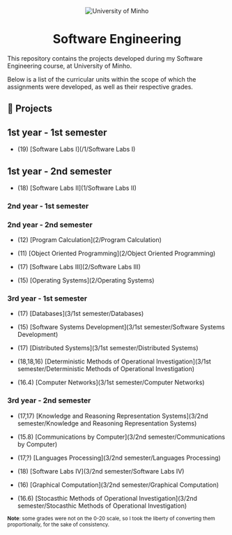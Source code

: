 <div align="center">
  <img src="https://www.eng.uminho.pt/SiteAssets/Logo.PNG" alt="University of Minho">
  <br>
</div>

<div align="center">
	<h1><strong>Software Engineering</strong></h1>
</div>

This repository contains the projects developed during my Software Engineering course, at University of Minho.

Below is a list of the curricular units within the scope of which the assignments were developed, as well as their respective grades.

## :memo: Projects

## 1st year - 1st semester

  * (19) [Software Labs I](/1/Software Labs I)

## 1st year - 2nd semester

  * (18)  [Software Labs II](1/Software Labs II)

### 2nd year - 1st semester

### 2nd year - 2nd semester

  * (12) [Program Calculation](2/Program Calculation)

  * (11) [Object Oriented Programming](2/Object Oriented Programming)

  * (17) [Software Labs III](2/Software Labs III)

  * (15) [Operating Systems](2/Operating Systems)

### 3rd year - 1st semester

  * (17) [Databases](3/1st semester/Databases)

  * (15) [Software Systems Development](3/1st semester/Software Systems Development)

  * (17) [Distributed Systems](3/1st semester/Distributed Systems)

  * (18,18,16) [Deterministic Methods of Operational Investigation](3/1st semester/Deterministic Methods of Operational Investigation)

  * (16.4) [Computer Networks](3/1st semester/Computer Networks)


### 3rd year - 2nd semester

  * (17,17) [Knowledge and Reasoning Representation Systems](3/2nd semester/Knowledge and Reasoning Representation Systems)

  * (15.8) [Communications by Computer](3/2nd semester/Communications by Computer)

  * (17,?) [Languages Processing](3/2nd semester/Languages Processing)

  * (18) [Software Labs IV](3/2nd semester/Software Labs IV)

  * (16) [Graphical Computation](3/2nd semester/Graphical Computation)

  * (16.6) [Stocasthic Methods of Operational Investigation](3/2nd semester/Stocasthic Methods of Operational Investigation)

<sup>**Note**: some grades were not on the 0-20 scale, so I took the liberty of converting them proportionally, for the sake of consistency.</sup>
